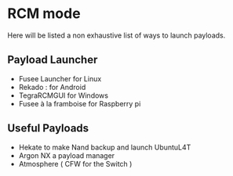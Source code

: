 # RCM mode

Here will be listed a non exhaustive list of ways to launch payloads.

## Payload Launcher

- Fusee Launcher for Linux
- Rekado : for Android
- TegraRCMGUI for Windows
- Fusee à la framboise for Raspberry pi

## Useful Payloads

- Hekate to make Nand backup and launch UbuntuL4T
- Argon NX a payload manager
- Atmosphere ( CFW for the Switch )